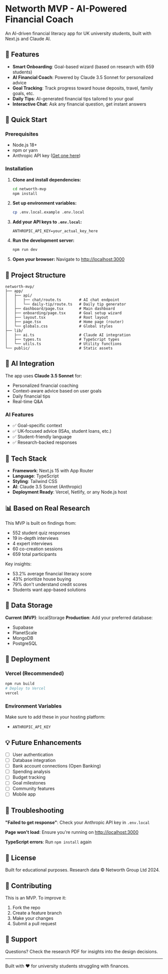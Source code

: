 # Networth MVP - AI-Powered Financial Coach

An AI-driven financial literacy app for UK university students, built with Next.js and Claude AI.

## 🎯 Features

- **Smart Onboarding**: Goal-based wizard (based on research with 659 students)
- **AI Financial Coach**: Powered by Claude 3.5 Sonnet for personalized advice
- **Goal Tracking**: Track progress toward house deposits, travel, family goals, etc.
- **Daily Tips**: AI-generated financial tips tailored to your goal
- **Interactive Chat**: Ask any financial question, get instant answers

## 🚀 Quick Start

### Prerequisites

- Node.js 18+
- npm or yarn
- Anthropic API key ([Get one here](https://console.anthropic.com/))

### Installation

1. **Clone and install dependencies:**

   ```bash
   cd networth-mvp
   npm install
   ```

2. **Set up environment variables:**

   ```bash
   cp .env.local.example .env.local
   ```

3. **Add your API keys to `.env.local`:**

   ```env
   ANTHROPIC_API_KEY=your_actual_key_here
   ```

4. **Run the development server:**

   ```bash
   npm run dev
   ```

5. **Open your browser:**
   Navigate to [http://localhost:3000](http://localhost:3000)

## 📁 Project Structure

```text
networth-mvp/
├── app/
│   ├── api/
│   │   ├── chat/route.ts        # AI chat endpoint
│   │   └── daily-tip/route.ts   # Daily tip generator
│   ├── dashboard/page.tsx       # Main dashboard
│   ├── onboarding/page.tsx      # Goal setup wizard
│   ├── layout.tsx               # Root layout
│   ├── page.tsx                 # Home page (router)
│   └── globals.css              # Global styles
├── lib/
│   ├── ai.ts                    # Claude AI integration
│   ├── types.ts                 # TypeScript types
│   └── utils.ts                 # Utility functions
└── public/                      # Static assets
```

## 🤖 AI Integration

The app uses **Claude 3.5 Sonnet** for:

- Personalized financial coaching
- Context-aware advice based on user goals
- Daily financial tips
- Real-time Q&A

### AI Features

- ✅ Goal-specific context
- ✅ UK-focused advice (ISAs, student loans, etc.)
- ✅ Student-friendly language
- ✅ Research-backed responses

## 🎨 Tech Stack

- **Framework**: Next.js 15 with App Router
- **Language**: TypeScript
- **Styling**: Tailwind CSS
- **AI**: Claude 3.5 Sonnet (Anthropic)
- **Deployment Ready**: Vercel, Netlify, or any Node.js host

## 📊 Based on Real Research

This MVP is built on findings from:

- 552 student quiz responses
- 19 in-depth interviews
- 4 expert interviews
- 60 co-creation sessions
- 659 total participants

Key insights:

- 53.2% average financial literacy score
- 43% prioritize house buying
- 79% don't understand credit scores
- Students want app-based solutions

## 🔐 Data Storage

**Current (MVP)**: localStorage
**Production**: Add your preferred database:

- Supabase
- PlanetScale
- MongoDB
- PostgreSQL

## 🚢 Deployment

### Vercel (Recommended)

```bash
npm run build
# Deploy to Vercel
vercel
```

### Environment Variables

Make sure to add these in your hosting platform:

- `ANTHROPIC_API_KEY`

## 💡 Future Enhancements

- [ ] User authentication
- [ ] Database integration
- [ ] Bank account connections (Open Banking)
- [ ] Spending analysis
- [ ] Budget tracking
- [ ] Goal milestones
- [ ] Community features
- [ ] Mobile app

## 🐛 Troubleshooting

**"Failed to get response"**: Check your Anthropic API key in `.env.local`

**Page won't load**: Ensure you're running on [http://localhost:3000](http://localhost:3000)

**TypeScript errors**: Run `npm install` again

## 📝 License

Built for educational purposes. Research data © Networth Group Ltd 2024.

## 🤝 Contributing

This is an MVP. To improve it:

1. Fork the repo
2. Create a feature branch
3. Make your changes
4. Submit a pull request

## 📧 Support

Questions? Check the research PDF for insights into the design decisions.

---

Built with ❤️ for university students struggling with finances.
